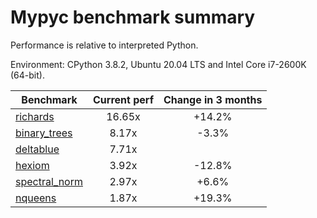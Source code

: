 # Mypyc benchmark summary

Performance is relative to interpreted Python.

Environment: CPython 3.8.2, Ubuntu 20.04 LTS and Intel Core i7-2600K (64-bit).

| Benchmark | Current perf | Change in 3 months |
| --- | :---: | :---: |
| [richards](benchmarks/richards.md) | 16.65x | +14.2% |
| [binary_trees](benchmarks/binary_trees.md) | 8.17x | -3.3% |
| [deltablue](benchmarks/deltablue.md) | 7.71x |  |
| [hexiom](benchmarks/hexiom.md) | 3.92x | -12.8% |
| [spectral_norm](benchmarks/spectral_norm.md) | 2.97x | +6.6% |
| [nqueens](benchmarks/nqueens.md) | 1.87x | +19.3% |
